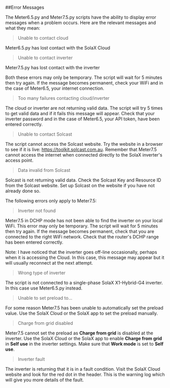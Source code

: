 ##Error Messages

The Meter6.5.py and Meter7.5.py scripts have the ability to display error messages when a problem occurs.
Here are the relevant messages and what they mean:

>Unable to contact cloud

Meter6.5.py has lost contact with the SolaX Cloud

>Unable to contact inverter

Meter7.5.py has lost contact with the inverter

Both these errors may only be temporary. The script will wait for 5 minutes then try again.
If the message becomes permanent, check your WiFi and in the case of Meter6.5, your internet connection.

>Too many failures contacting cloud/inverter

The cloud or inverter are not returning valid data. The script will try 5 times to get valid data and if it fails this message will appear.
Check that your inverter password and in the case of Meter6.5, your API token, have been entered correctly.

>Unable to contact Solcast

The script cannot access the Solcast website. Try the website in a browser to see if it is live: https://toolkit.solcast.com.au.
Remember that Meter7.5 cannot access the internet when connected directly to the SolaX inverter's access point.

>Data invalid from Solcast

Solcast is not returning valid data. Check the Solcast Key and Resource ID from the Solcast website. Set up Solcast on the website if you have not already done so.

The following errors only apply to Meter7.5:

>Inverter not found

Meter7.5 in DCHP mode has not been able to find the inverter on your local WiFi. This error may only be temporary. The script will wait for 5 minutes then try again.
If the message becomes permanent, check that you are connected to the right WiFi network. Check that the router's DCHP range has been entered correctly.

Note: I have noticed that the inverter goes off-line occasionally, perhaps when it is accessing the Cloud. In this case, this message may appear but it will usually reconnect at the next attempt.

>Wrong type of inverter

The script is not connected to a single-phase SolaX X1-Hybrid-G4 inverter. In this case use Meter6.5.py instead.

>Unable to set preload to...

For some reason Meter7.5 has been unable to automatically set the preload value. Use the SolaX Cloud or the SolaX app to set the preload manually.

>Charge from grid disabled

Meter7.5 cannot set the preload as **Charge from grid** is disabled at the inverter. 
Use the SolaX Cloud or the SolaX app to enable **Charge from grid** in **Self use** in the inverter settings. Make sure that **Work mode** is set to **Self use**.  
 
>Inverter fault

The inverter is returning that it is in a fault condition. Visit the SolaX Cloud website and look for the red dot in the header. This is the warning log which will give you more details of the fault.

